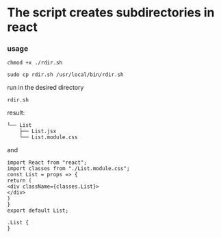 # The script creates subdirectories in react
### usage
```
chmod +x ./rdir.sh
```
```
sudo cp rdir.sh /usr/local/bin/rdir.sh
```
run in the desired directory

```
rdir.sh
```
result:
```
└── List
    ├── List.jsx
    └── List.module.css
```
and
```
import React from "react";
import classes from "./List.module.css";
const List = props => {
return (
<div className={classes.List}>
</div>
)
} 
export default List;
```
```
.List {
}
```
